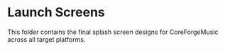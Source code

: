 # Launch Screens

This folder contains the final splash screen designs for CoreForgeMusic across all target platforms.
